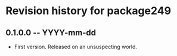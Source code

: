 # Revision history for package249

## 0.1.0.0 -- YYYY-mm-dd

* First version. Released on an unsuspecting world.
